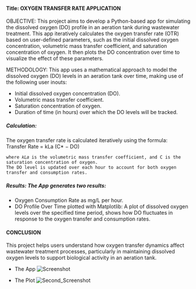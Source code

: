 #### Title: OXYGEN TRANSFER RATE APPLICATION

OBJECTIVE: This project aims to develop a Python-based app for simulating the dissolved oxygen (DO) profile in an aeration tank during wastewater treatment. This app iteratively calculates the oxygen transfer rate (OTR) based on user-defined parameters, such as the initial dissolved oxygen concentration, volumetric mass transfer coefficient, and saturation concentration of oxygen. It then plots the DO concentration over time to visualize the effect of these parameters.

METHODOLOGY: This app uses a mathematical approach to model the dissolved oxygen (DO) levels in an aeration tank over time, making use of the following user inouts:

+ Initial dissolved oxygen concentration (DO).
+ Volumetric mass transfer coefficient.
+ Saturation concentration of oxygen.
+ Duration of time (in hours) over which the DO levels will be tracked.

##### Calculation:
The oxygen transfer rate is calculated iteratively using the formula:
	Transfer Rate = kLa (C* − DO)
	
	where 𝑘𝐿𝑎 is the volumetric mass transfer coefficient, and C is the saturation concentration of oxygen. 
	The DO level is updated over each hour to account for both oxygen transfer and consumption rates.

##### Results: The App generates two results:
+ Oxygen Consumption Rate as mg/L per hour.
+ DO Profile Over Time plotted with Matplotlib: A plot of dissolved oxygen levels over the specified time period, shows how DO fluctuates in response to the oxygen transfer and consumption rates.

#### CONCLUSION
This project helps users understand how oxygen transfer dynamics affect wastewater treatment processes, particularly in maintaining dissolved oxygen levels to support biological activity in an aeration tank.

+ The App
![Screenshot](https://drive.google.com/file/d/1LJLMSUH80FJ1b6e6DwsunKcLWc8VWJzB/view?usp=sharing)

+ The Plot
![Second_Screenshot](https://drive.google.com/file/d/1WMmNNR9NVNLP_p-KMTj7aH3zZDm9KLfB/view?usp=sharing)